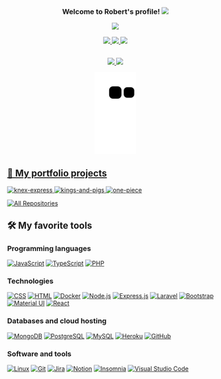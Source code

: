 <h3 align="center">
  Welcome to Robert's profile!
  <img src="https://media.giphy.com/media/hvRJCLFzcasrR4ia7z/giphy.gif" width="28">
</h3>

<!-- Typing SVG by DenverCoder1 - https://github.com/DenverCoder1/readme-typing-svg -->
<p align="center">
  <a href="https://github.com/DenverCoder1/readme-typing-svg">
    <img src="https://readme-typing-svg.herokuapp.com?color=%2336BCF7&lines=Fullstack+developer;Laravel+|+React+|+React+Native+|+Express.js;Always+learning+new+technologies">
  </a>
</p>

<!-- Social icons section -->
<div align="center">
  <a href="https://api.whatsapp.com/send?phone=5522999363638" target="_blank">
    <img src="https://img.shields.io/badge/WhatsApp-25D366?style=for-the-badge&logo=whatsapp&logoColor=white" target="_blank">
  </a>
  
  <a href = "mailto:robert.comunicar@gmail.com">
    <img src="https://img.shields.io/badge/-Gmail-%23333?style=for-the-badge&logo=gmail&logoColor=white" target="_blank">
  </a>

  <a href="https://www.linkedin.com/in/robert-gon%C3%A7alves-batista-092985189/" target="_blank">
    <img src="https://img.shields.io/badge/-LinkedIn-%230077B5?style=for-the-badge&logo=linkedin&logoColor=white" target="_blank">
  </a>  
</div>

<!-- GitHub Stats -->

##

<div align="center">
  <a href="https://github.com/robertgoncalvesbatista">

  <img height="180em" src="https://github-readme-stats.vercel.app/api?username=robertgoncalvesbatista&show_icons=true&theme=dracula&include_all_commits=true&count_private=true"/>

  <img height="180em" src="https://github-readme-stats.vercel.app/api/top-langs/?username=robertgoncalvesbatista&layout=compact&langs_count=7&theme=dracula"/>

![Snake animation](https://github.com/robertgoncalvesbatista/robertgoncalvesbatista/blob/output/github-contribution-grid-snake.svg)

</div>

## 📘 My portfolio projects

<p align="left">
  <a href="https://github.com/robertgoncalvesbatista/knex-express">
    <img src="https://github-readme-stats.vercel.app/api/pin/?username=robertgoncalvesbatista&repo=knex-express&hide_border=true&bg_color=1F222E&title_color=F85D7F&icon_color=F8D866&theme=react&show_icons=false" alt="knex-express" />
  </a>
  
  <a href="https://github.com/robertgoncalvesbatista/kings-and-pigs">
    <img src="https://github-readme-stats.vercel.app/api/pin/?username=robertgoncalvesbatista&repo=kings-and-pigs&hide_border=true&bg_color=1F222E&title_color=F85D7F&icon_color=F8D866&theme=react&show_icons=false" alt="kings-and-pigs" />
  </a>

  <a href="https://github.com/robertgoncalvesbatista/one-piece">
    <img src="https://github-readme-stats.vercel.app/api/pin/?username=robertgoncalvesbatista&repo=one-piece&hide_border=true&bg_color=1F222E&title_color=F85D7F&icon_color=F8D866&theme=react&show_icons=false" alt="one-piece" />
  </a>
</p>
  
<p align="left">
  <a href="https://github.com/robertgoncalvesbatista?tab=repositories&sort=stargazers">
    <img alt="All Repositories" title="All Repositories" src="https://custom-icon-badges.herokuapp.com/badge/-All%20Repos-2962FF?style=for-the-badge&logoColor=white&logo=repo"/>
  </a>
</p>
  
## 🛠️ My favorite tools

### Programming languages

<p>
    <a href="#"><img alt="JavaScript" src="https://img.shields.io/badge/TypeScript-007ACC.svg?logo=typescript&logoColor=white"></a>
    <a href="#"><img alt="TypeScript" src="https://img.shields.io/badge/JavaScript-F7DF1E.svg?logo=javascript&logoColor=black"></a>
    <a href="#"><img alt="PHP" src="https://img.shields.io/badge/PHP-777BB4.svg?logo=php&logoColor=white"></a>
</p>

### Technologies

<p>
    <a href="#"><img alt="CSS" src="https://img.shields.io/badge/CSS-1572B6.svg?logo=css3&logoColor=white"></a>
    <a href="#"><img alt="HTML" src="https://img.shields.io/badge/HTML-E34F26.svg?logo=html5&logoColor=white"></a>
    <a href="#"><img alt="Docker" src="https://img.shields.io/badge/Docker-2CA5E0.svg?logo=html5&logoColor=white"></a>
    <a href="#"><img alt="Node.js" src="https://img.shields.io/badge/Node.js-43853D.svg?logo=node.js&logoColor=white"></a>
    <a href="#"><img alt="Express.js" src="https://img.shields.io/badge/Express.js-404d59.svg?logo=express&logoColor=white"></a>
    <a href="#"><img alt="Laravel" src="https://img.shields.io/badge/Laravel-FF2D20?logo=laravel&logoColor=white"></a>
    <a href="#"><img alt="Bootstrap" src="https://img.shields.io/badge/Bootstrap-7952B3.svg?logo=bootstrap&logoColor=white"></a>
    <a href="#"><img alt="Material UI" src="https://img.shields.io/badge/Material--UI-0081CB?logo=material-ui&logoColor=white"></a>
    <a href="#"><img alt="React" src="https://img.shields.io/badge/React-20232a.svg?logo=react&logoColor=%2361DAFB"></a>
</p>

### Databases and cloud hosting

<p>
    <a href="#"><img alt="MongoDB" src ="https://img.shields.io/badge/MongoDB-4ea94b.svg?logo=mongodb&logoColor=white"></a>
    <a href="#"><img alt="PostgreSQL" src="https://img.shields.io/badge/PostgreSQL-316192.svg?logo=mysql&logoColor=white"></a>
    <a href="#"><img alt="MySQL" src="https://img.shields.io/badge/MySQL-00f.svg?logo=mysql&logoColor=white"></a>
    <a href="#"><img alt="Heroku" src="https://img.shields.io/badge/Heroku-430098.svg?logo=heroku&logoColor=white"></a>
    <a href="#"><img alt="GitHub" src="https://img.shields.io/badge/GitHub-100000?logo=github&logoColor=white"></a>
  
</p>

### Software and tools

<p>
    <a href="#"><img alt="Linux" src="https://img.shields.io/badge/Linux-E34F26?logo=linux&logoColor=white"></a>
    <a href="#"><img alt="Git" src="https://img.shields.io/badge/Git-F05033.svg?logo=git&logoColor=white"></a>
    <a href="#"><img alt="Jira" src="https://img.shields.io/badge/Jira-0052CC.svg?logo=jira&logoColor=white"></a>
    <a href="#"><img alt="Notion" src="https://img.shields.io/badge/Notion-010101.svg?logo=notion&logoColor=white"></a>
    <a href="#"><img alt="Insomnia" src="https://img.shields.io/badge/Insomnia-5849be?logo=insomnia&logoColor=white"></a>
    <a href="#"><img alt="Visual Studio Code" src="https://img.shields.io/badge/Visual%20Studio%20Code-0078d7.svg?logo=visual-studio-code&logoColor=white"></a>
</p>
